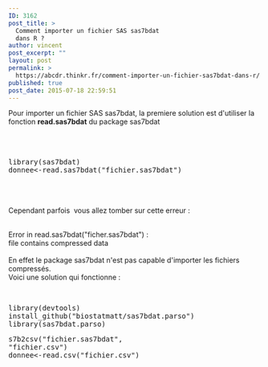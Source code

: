```yaml
---
ID: 3162
post_title: >
  Comment importer un fichier SAS sas7bdat
  dans R ?
author: vincent
post_excerpt: ""
layout: post
permalink: >
  https://abcdr.thinkr.fr/comment-importer-un-fichier-sas7bdat-dans-r/
published: true
post_date: 2015-07-18 22:59:51
---
```

Pour importer un fichier SAS sas7bdat, la premiere solution est d'utiliser la fonction <strong>read.sas7bdat</strong> du package sas7bdat<br /><br /><br /> <pre><br />library(sas7bdat)<br />donnee&lt;-read.sas7bdat("fichier.sas7bdat") <br /></pre> <br /><br />Cependant parfois  vous allez tomber sur cette erreur :<br /><br /><p>Error in read.sas7bdat("ficher.sas7bdat") : <br /> file contains compressed data<br /><br />En effet le package sas7bdat n'est pas capable d'importer les fichiers compressés.<br />Voici une solution qui fonctionne :<br /><br /> <pre></p><p>library(devtools)<br />install_github("biostatmatt/sas7bdat.parso")<br />library(sas7bdat.parso)</p><p>s7b2csv("fichier.sas7bdat", "fichier.csv") <br />donnee&lt;-read.csv("fichier.csv")</p><p><br /> </pre>  </p>